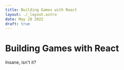 ```yaml
---
title: Building Games with React
layout: ./_layout.astro
date: May 28 2022
draft: true
---
```


# Building Games with React

Insane, isn't it?
